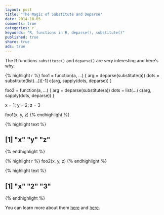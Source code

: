 ```yaml
---
layout: post
title: "The Magic of Substitute and Deparse"
date: 2014-10-05 
comments: true
categories: r
keywords: "R, functions in R, deparse(), substitute()"
published: true
share: true
ads: true
---
```


The R functions `substitute()` and `deparse()` are very interesting and here's why.

{% highlight r %}
foo1 = function(a, ...) {
        arg = deparse(substitute(a))
        dots = substitute(list(...))[-1]
        c(arg, sapply(dots, deparse))
}

foo2 = function(a, ...) {
        arg = deparse(substitute(a))
        dots = list(...)
        c(arg, sapply(dots, deparse))
}

x = 1; y = 2; z = 3

foo1(x, y, z)
{% endhighlight %}



{% highlight text %}
## [1] "x" "y" "z"
{% endhighlight %}



{% highlight r %}
foo2(x, y, z)
{% endhighlight %}



{% highlight text %}
## [1] "x" "2" "3"
{% endhighlight %}

You can learn more about them [here](https://stackoverflow.com/questions/5754367/using-substitute-to-get-argument-name-with) and [here](https://stackoverflow.com/questions/3057341/how-to-use-rs-ellipsis-feature-when-writing-your-own-function).
